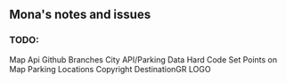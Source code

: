 ## Mona's notes and issues

### TODO:
Map Api
Github Branches
City API/Parking Data
Hard Code Set Points on Map
Parking Locations
Copyright DestinationGR 
LOGO